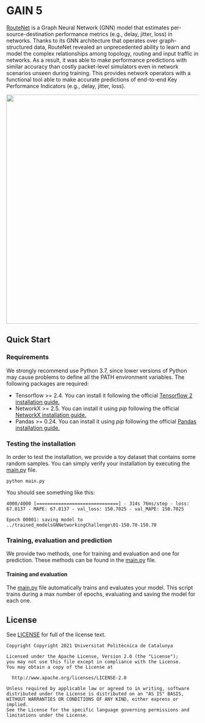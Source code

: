 # GAIN 5

[RouteNet](https://arxiv.org/abs/1901.08113) is a Graph Neural Network (GNN) model that estimates per-source-destination performance metrics (e.g., delay, jitter, loss) in networks. Thanks to its GNN architecture that operates over graph-structured data, RouteNet revealed an unprecedented ability to learn and model the complex relationships among topology, routing and input traffic in networks. As a result, it was able to make performance predictions with similar accuracy than costly packet-level simulators even in network scenarios unseen during training. This provides network operators with a functional tool able to make accurate predictions of end-to-end Key Performance Indicators (e.g., delay, jitter, loss).

<p align="center"> 
  <img src="/assets/routenet_scheme.png" width="600" alt>
</p>

## Quick Start
### Requirements
We strongly recommend use Python 3.7, since lower versions of Python may cause problems to define all the PATH environment variables.
The following packages are required:
* Tensorflow >= 2.4. You can install it following the official [Tensorflow 2 installation guide.](https://www.tensorflow.org/install)
* NetworkX >= 2.5. You can install it using *pip* following the official [NetworkX installation guide.](https://networkx.github.io/documentation/stable/install.html)
* Pandas >= 0.24. You can install it using *pip* following the official [Pandas installation guide.](https://pandas.pydata.org/pandas-docs/stable/getting_started/install.html)

### Testing the installation
In order to test the installation, we provide a toy dataset that contains some random samples. You can simply verify your installation by executing the [main.py](/code/main.py) file.
```
python main.py
```

You should see something like this:
```
4000/4000 [==============================] - 314s 76ms/step - loss: 67.8137 - MAPE: 67.8137 - val_loss: 150.7025 - val_MAPE: 150.7025

Epoch 00001: saving model to ../trained_modelsGNNetworkingChallenge\01-150.70-150.70
```

### Training, evaluation and prediction
We provide two methods, one for training and evaluation and one for prediction. These methods can be found in the [main.py](/code/main.py) file.

#### Training and evaluation
The [main.py](/code/main.py) file automatically trains and evaluates your model. This script trains during a max number of epochs, evaluating and saving the model for each one.

## License
See [LICENSE](LICENSE) for full of the license text.
```
Copyright Copyright 2021 Universitat Politècnica de Catalunya

Licensed under the Apache License, Version 2.0 (the "License");
you may not use this file except in compliance with the License.
You may obtain a copy of the License at

  http://www.apache.org/licenses/LICENSE-2.0

Unless required by applicable law or agreed to in writing, software
distributed under the License is distributed on an "AS IS" BASIS,
WITHOUT WARRANTIES OR CONDITIONS OF ANY KIND, either express or implied.
See the License for the specific language governing permissions and
limitations under the License.
```
